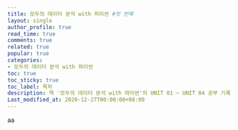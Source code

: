 ```yaml
---
title: 모두의 데이터 분석 with 파이썬 #첫 번째
layout: single
author_profile: true
read_time: true
comments: true
related: true
popular: true
categories:
- 모두의 데이터 분석 with 파이썬
toc: true
toc_sticky: true
toc_label: 목차
description: 책 '모두의 데이터 분석 with 파이썬'의 UNIT 01 ~ UNIT 04 공부 기록 페이지
Last_modified_at: 2020-12-27T00:00:00+08:00
---
```


aa